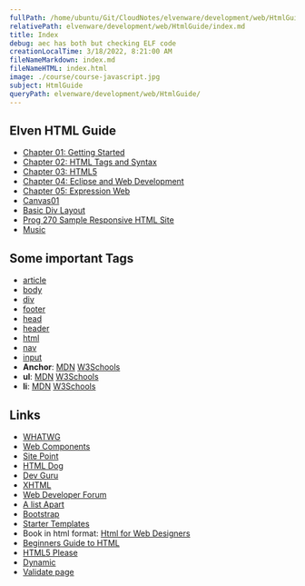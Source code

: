 ```yaml
---
fullPath: /home/ubuntu/Git/CloudNotes/elvenware/development/web/HtmlGuide/index.md
relativePath: elvenware/development/web/HtmlGuide/index.md
title: Index
debug: aec has both but checking ELF code
creationLocalTime: 3/18/2022, 8:21:00 AM
fileNameMarkdown: index.md
fileNameHTML: index.html
image: ./course/course-javascript.jpg
subject: HtmlGuide
queryPath: elvenware/development/web/HtmlGuide/
---
```


<!-- toc -->
<!-- tocstop -->

## Elven HTML Guide

- [Chapter 01: Getting Started](GettingStarted.html)
- [Chapter 02: HTML Tags and Syntax](HtmlSyntax.html)
- [Chapter 03: HTML5](HtmlFive.html)
- [Chapter 04: Eclipse and Web Development](EclipseWebDevelopment.html)
- [Chapter 05: Expression Web](ExpressionWebOverview.html)
- [Canvas01](Canvas01.html)
- [Basic Div Layout](BasicDivLayout.html)
- [Prog 270 Sample Responsive HTML Site](/Prog270Sample/index.html)
-	[Music](Html5Audio.html)

## Some important Tags

- [article](http://www.w3schools.com/tags/tag_article.asp)
- [body](http://www.w3schools.com/tags/tag_body.asp)
- [div](https://developer.mozilla.org/en-US/docs/Web/HTML/Element/div)
-	[footer](http://www.w3schools.com/tags/tag_footer.asp)
- [head](http://www.w3schools.com/html/html_head.asp)
- [header](http://www.w3schools.com/tags/tag_header.asp)
- [html](http://www.w3schools.com/tags/tag_html.asp)
- [nav](http://www.w3schools.com/tags/tag_nav.asp)
- [input](http://www.w3schools.com/tags/tag_input.asp)
- **Anchor**: [MDN][mdn-anchor] [W3Schools][w3-anchor]
- **ul**: [MDN][mdn-ul] [W3Schools][w3-ul]
- **li**: [MDN][mdn-li] [W3Schools][w3-li]

## Links

- [WHATWG](https://whatwg.org/)
- [Web Components](https://developer.mozilla.org/en-US/docs/Web/Web_Components)
-	[Site Point](http://reference.sitepoint.com/html)
-	[HTML Dog](http://www.htmldog.com/)
-	[Dev Guru](http://www.devguru.com/content/technologies/html/home.html)
-	[XHTML](https://www.w3.org/TR/xhtml1/)
-	[Web Developer Forum](http://www.webdeveloper.com/)
-	[A list Apart](http://alistapart.com/)
-	[Bootstrap](http://getbootstrap.com/getting-started/)
-	[Starter Templates](http://startbootstrap.com/)
-	Book in html format: [Html for Web Designers](http://html5forwebdesigners.com/history/index.html)
-	[Beginners Guide to HTML](http://learn.shayhowe.com/html-css/terminology-syntax-intro/)
-	[HTML5 Please](http://html5please.us/)
-	[Dynamic](http://www.dynamicdrive.com/)
-	[Validate page](http://validator.w3.org/check?uri=http%3A%2F%2Fwww.elvenware.com%2Fcharlie%2Fdevelopment%2Fweb%2FHtmlGuide%2F)

<!--       -->
<!-- links -->
<!--       -->

[mdn-anchor]: https://developer.mozilla.org/en-US/docs/Web/HTML/Element/a
[w3-anchor]: https://www.w3schools.com/tags/tag_a.asp
[mdn-ul]: https://developer.mozilla.org/en-US/docs/Web/HTML/Element/ul
[w3-ul]: https://www.w3schools.com/tags/tag_ul.asp
[mdn-li]: https://developer.mozilla.org/en-US/docs/Web/HTML/Element/li
[w3-li]: https://www.w3schools.com/tags/tag_li.asp
